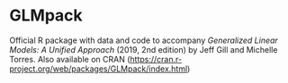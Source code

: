 # GLMpack

Official R package with data and code to accompany *Generalized Linear Models: A Unified Approach* (2019, 2nd edition) by Jeff Gill and Michelle Torres. Also available on CRAN (https://cran.r-project.org/web/packages/GLMpack/index.html)

